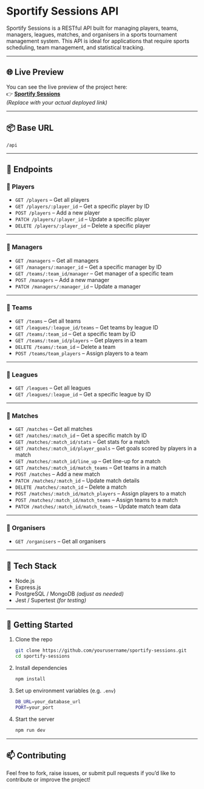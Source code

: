 
# Sportify Sessions API

Sportify Sessions is a RESTful API built for managing players, teams, managers, leagues, matches, and organisers in a sports tournament management system. This API is ideal for applications that require sports scheduling, team management, and statistical tracking.

---

## 🌐 Live Preview

You can see the live preview of the project here:  
👉 **[Sportify Sessions](https://northcoders.com/project-phase/sportify-sessions)**  
*(Replace with your actual deployed link)*

---

## 📦 Base URL

```
/api
```

---

## 📁 Endpoints

### 🔹 Players

- `GET /players` – Get all players  
- `GET /players/:player_id` – Get a specific player by ID  
- `POST /players` – Add a new player  
- `PATCH /players/:player_id` – Update a specific player  
- `DELETE /players/:player_id` – Delete a specific player  

---

### 🔹 Managers

- `GET /managers` – Get all managers  
- `GET /managers/:manager_id` – Get a specific manager by ID  
- `GET /teams/:team_id/manager` – Get manager of a specific team  
- `POST /managers` – Add a new manager  
- `PATCH /managers/:manager_id` – Update a manager  

---

### 🔹 Teams

- `GET /teams` – Get all teams  
- `GET /leagues/:league_id/teams` – Get teams by league ID  
- `GET /teams/:team_id` – Get a specific team by ID  
- `GET /teams/:team_id/players` – Get players in a team  
- `DELETE /teams/:team_id` – Delete a team  
- `POST /teams/team_players` – Assign players to a team  

---

### 🔹 Leagues

- `GET /leagues` – Get all leagues  
- `GET /leagues/:league_id` – Get a specific league by ID  

---

### 🔹 Matches

- `GET /matches` – Get all matches  
- `GET /matches/:match_id` – Get a specific match by ID  
- `GET /matches/:match_id/stats` – Get stats for a match  
- `GET /matches/:match_id/player_goals` – Get goals scored by players in a match  
- `GET /matches/:match_id/line_up` – Get line-up for a match  
- `GET /matches/:match_id/match_teams` – Get teams in a match  
- `POST /matches` – Add a new match  
- `PATCH /matches/:match_id` – Update match details  
- `DELETE /matches/:match_id` – Delete a match  
- `POST /matches/:match_id/match_players` – Assign players to a match  
- `POST /matches/:match_id/match_teams` – Assign teams to a match  
- `PATCH /matches/:match_id/match_teams` – Update match team data  

---

### 🔹 Organisers

- `GET /organisers` – Get all organisers  

---

## 🧪 Tech Stack

- Node.js  
- Express.js  
- PostgreSQL / MongoDB *(adjust as needed)*  
- Jest / Supertest *(for testing)*

---

## 🚀 Getting Started

1. Clone the repo  
   ```bash
   git clone https://github.com/yourusername/sportify-sessions.git
   cd sportify-sessions
   ```

2. Install dependencies  
   ```bash
   npm install
   ```

3. Set up environment variables (e.g. `.env`)  
   ```bash
   DB_URL=your_database_url
   PORT=your_port
   ```

4. Start the server  
   ```bash
   npm run dev
   ```

---

## 📫 Contributing

Feel free to fork, raise issues, or submit pull requests if you’d like to contribute or improve the project!



